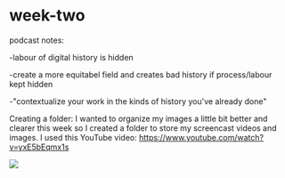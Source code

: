 # week-two

podcast notes:

  -labour of digital history is hidden 
  
  -create a more equitabel field and creates bad history if process/labour kept hidden
  
  -"contextualize your work in the kinds of history you've already done"
  
  Creating a folder: 
 I wanted to organize my images a little bit better and clearer this week so I created a folder to store my screencast videos and images. I used this YouTube video: https://www.youtube.com/watch?v=yxE5bEqmx1s
 
 

 
![](issues%20downloading%20Sublimetext.PNG)
